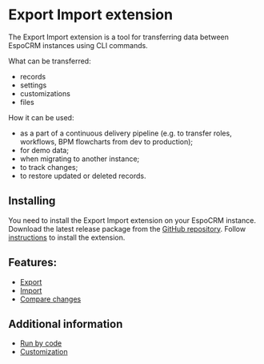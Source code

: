 # Export Import extension

The Export Import extension is a tool for transferring data between EspoCRM instances using CLI commands.

What can be transferred:

* records
* settings
* customizations
* files

How it can be used:

* as a part of a continuous delivery pipeline (e.g. to transfer roles, workflows, BPM flowcharts from dev to production);
* for demo data;
* when migrating to another instance;
* to track changes;
* to restore updated or deleted records.

## Installing

You need to install the Export Import extension on your EspoCRM instance. Download the latest release package from the [GitHub repository](https://github.com/espocrm/ext-export-import/releases). Follow [instructions](https://docs.espocrm.com/administration/extensions/#installing) to install the extension.

## Features:

* [Export](export.md)
* [Import](import.md)
* [Compare changes](compare.md)

## Additional information

* [Run by code](run-by-code.md)
* [Customization](customization.md)
